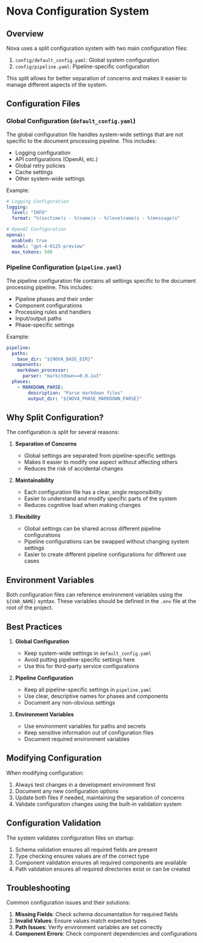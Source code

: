 # Nova Configuration System

## Overview

Nova uses a split configuration system with two main configuration files:

1. `config/default_config.yaml`: Global system configuration
2. `config/pipeline.yaml`: Pipeline-specific configuration

This split allows for better separation of concerns and makes it easier to manage different aspects of the system.

## Configuration Files

### Global Configuration (`default_config.yaml`)

The global configuration file handles system-wide settings that are not specific to the document processing pipeline. This includes:

- Logging configuration
- API configurations (OpenAI, etc.)
- Global retry policies
- Cache settings
- Other system-wide settings

Example:
```yaml
# Logging Configuration
logging:
  level: "INFO"
  format: "%(asctime)s - %(name)s - %(levelname)s - %(message)s"

# OpenAI Configuration
openai:
  enabled: true
  model: "gpt-4-0125-preview"
  max_tokens: 500
```

### Pipeline Configuration (`pipeline.yaml`)

The pipeline configuration file contains all settings specific to the document processing pipeline. This includes:

- Pipeline phases and their order
- Component configurations
- Processing rules and handlers
- Input/output paths
- Phase-specific settings

Example:
```yaml
pipeline:
  paths:
    base_dir: "${NOVA_BASE_DIR}"
  components:
    markdown_processor:
      parser: "markitdown==0.0.1a3"
  phases:
    - MARKDOWN_PARSE:
        description: "Parse markdown files"
        output_dir: "${NOVA_PHASE_MARKDOWN_PARSE}"
```

## Why Split Configuration?

The configuration is split for several reasons:

1. **Separation of Concerns**
   - Global settings are separated from pipeline-specific settings
   - Makes it easier to modify one aspect without affecting others
   - Reduces the risk of accidental changes

2. **Maintainability**
   - Each configuration file has a clear, single responsibility
   - Easier to understand and modify specific parts of the system
   - Reduces cognitive load when making changes

3. **Flexibility**
   - Global settings can be shared across different pipeline configurations
   - Pipeline configurations can be swapped without changing system settings
   - Easier to create different pipeline configurations for different use cases

## Environment Variables

Both configuration files can reference environment variables using the `${VAR_NAME}` syntax. These variables should be defined in the `.env` file at the root of the project.

## Best Practices

1. **Global Configuration**
   - Keep system-wide settings in `default_config.yaml`
   - Avoid putting pipeline-specific settings here
   - Use this for third-party service configurations

2. **Pipeline Configuration**
   - Keep all pipeline-specific settings in `pipeline.yaml`
   - Use clear, descriptive names for phases and components
   - Document any non-obvious settings

3. **Environment Variables**
   - Use environment variables for paths and secrets
   - Keep sensitive information out of configuration files
   - Document required environment variables

## Modifying Configuration

When modifying configuration:

1. Always test changes in a development environment first
2. Document any new configuration options
3. Update both files if needed, maintaining the separation of concerns
4. Validate configuration changes using the built-in validation system

## Configuration Validation

The system validates configuration files on startup:

1. Schema validation ensures all required fields are present
2. Type checking ensures values are of the correct type
3. Component validation ensures all required components are available
4. Path validation ensures all required directories exist or can be created

## Troubleshooting

Common configuration issues and their solutions:

1. **Missing Fields**: Check schema documentation for required fields
2. **Invalid Values**: Ensure values match expected types
3. **Path Issues**: Verify environment variables are set correctly
4. **Component Errors**: Check component dependencies and configurations 